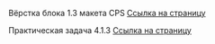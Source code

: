 Вёрстка блока 1.3 макета CPS
<a href="https://asmtv1.github.io/Cata-3.1.4/#">Ссылка на страницу</a>


Практическая задача 4.1.3
<a href="https://asmtv1.github.io/Cata-3.1.4/sidemenu">Ссылка на страницу</a>

